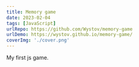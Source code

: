 ```yaml
---
title: Memory game
date: 2023-02-04
tags: [JavaScript]
urlRepo: https://github.com/Wystov/memory-game
urlDemo: https://wystov.github.io/memory-game/
coverImg: './cover.png'
---
```


My first js game.
